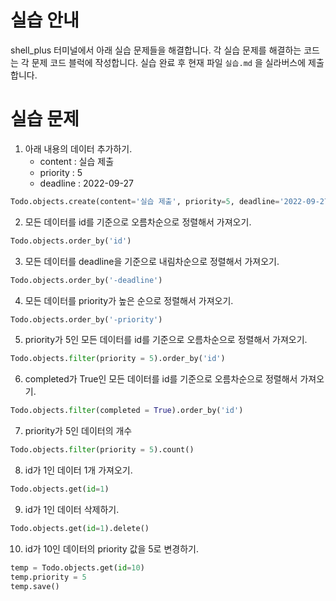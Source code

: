 # 실습 안내

shell_plus 터미널에서 아래 실습 문제들을 해결합니다.
각 실습 문제를 해결하는 코드는 각 문제 코드 블럭에 작성합니다.
실습 완료 후 현재 파일 `실습.md` 을 실라버스에 제출합니다.

# 실습 문제

1. 아래 내용의 데이터 추가하기.
   - content : 실습 제출
   - priority : 5
   - deadline : 2022-09-27

```py
Todo.objects.create(content='실습 제출', priority=5, deadline='2022-09-27')
```

2. 모든 데이터를 id를 기준으로 오름차순으로 정렬해서 가져오기.

```py
Todo.objects.order_by('id')
```

3. 모든 데이터를 deadline을 기준으로 내림차순으로 정렬해서 가져오기.

```py
Todo.objects.order_by('-deadline')
```

4. 모든 데이터를 priority가 높은 순으로 정렬해서 가져오기.

```py
Todo.objects.order_by('-priority')
```

5. priority가 5인 모든 데이터를 id를 기준으로 오름차순으로 정렬해서 가져오기.

```py
Todo.objects.filter(priority = 5).order_by('id')
```

6. completed가 True인 모든 데이터를 id를 기준으로 오름차순으로 정렬해서 가져오기.

```py
Todo.objects.filter(completed = True).order_by('id')
```

7. priority가 5인 데이터의 개수

```py
Todo.objects.filter(priority = 5).count()
```

8. id가 1인 데이터 1개 가져오기.

```py
Todo.objects.get(id=1)
```

9. id가 1인 데이터 삭제하기.

```py
Todo.objects.get(id=1).delete()
```

10. id가 10인 데이터의 priority 값을 5로 변경하기.

```py
temp = Todo.objects.get(id=10)
temp.priority = 5
temp.save()
```

